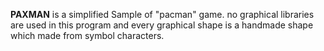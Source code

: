 <b>PAXMAN</b> is a simplified Sample of "pacman" game. no graphical libraries are used in this program and every graphical shape is a handmade shape which made from symbol characters. 
